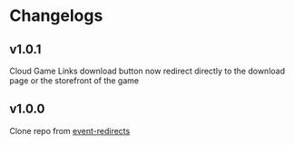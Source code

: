 # Changelogs

## v1.0.1

Cloud Game Links download button now redirect directly to the download page or the storefront of the game

## v1.0.0

Clone repo from [event-redirects](https://github.com/studiobutter/event-redirects)